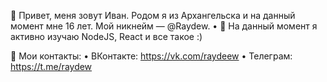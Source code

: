 👋 Привет, меня зовут Иван. Родом я из Архангельска и на данный момент мне 16 лет. Мой никнейм — @Raydew.
• 👀 На данный момент я активно изучаю NodeJS, React и все такое :)

📑 Мои контакты:
• ВКонтакте: https://vk.com/raydeew
• Телеграм: https://t.me/raydew
